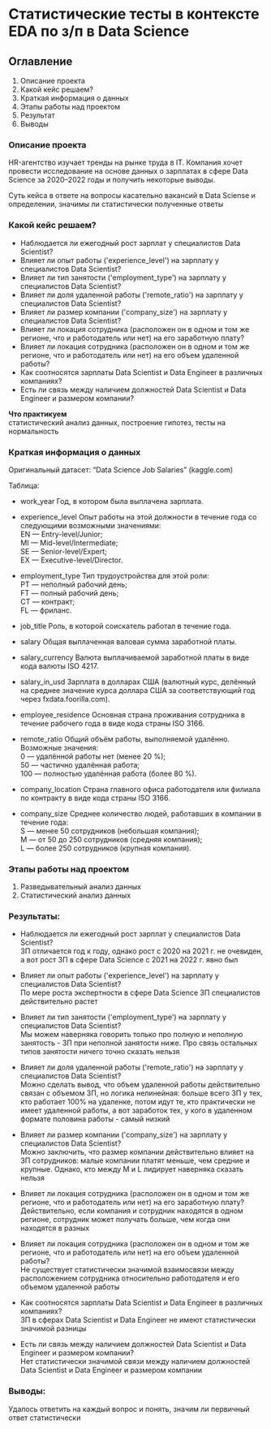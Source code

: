 # Статистические тесты в контексте EDA по з/п в Data Science

## Оглавление  
1. Описание проекта
2. Какой кейс решаем? 
3. Краткая информация о данных
4. Этапы работы над проектом
5. Результат  
6. Выводы

### Описание проекта    
HR-агентство изучает тренды на рынке труда в IT. Компания хочет провести исследование на основе данных о зарплатах в сфере Data Science за 2020–2022 годы и получить некоторые выводы.

Суть кейса в ответе на вопросы касательно вакансий в Data Sciense и определении, значимы ли статистически полученные ответы

### Какой кейс решаем?    
- Наблюдается ли ежегодный рост зарплат у специалистов Data Scientist?
- Влияет ли опыт работы ('experience_level') на зарплату у специалистов Data Scientist?
- Влияет ли тип занятости ('employment_type') на зарплату у специалистов Data Scientist?
- Влияет ли доля удаленной работы ('remote_ratio') на зарплату у специалистов Data Scientist?
- Влияет ли размер компании ('company_size') на зарплату у специалистов Data Scientist?
- Влияет ли локация сотрудника (расположен он в одном и том же регионе, что и работодатель или нет) на его заработную плату?
- Влияет ли локация сотрудника (расположен он в одном и том же регионе, что и работодатель или нет) на его объем удаленной работы?
- Как соотносятся зарплаты Data Scientist и Data Engineer в различных компаниях?
- Есть ли связь между наличием должностей Data Scientist и Data Engineer и размером компании?

**Что практикуем**     
статистический анализ данных, построение гипотез, тесты на нормальность

### Краткая информация о данных
Оригинальный датасет: “Data Science Job Salaries” (kaggle.com)

Таблица:
- work_year	Год, в котором была выплачена зарплата.

- experience_level	Опыт работы на этой должности в течение года со следующими возможными значениями:\
EN — Entry-level/Junior;\
MI — Mid-level/Intermediate;\
SE — Senior-level/Expert;\
EX — Executive-level/Director.

- employment_type	Тип трудоустройства для этой роли:\
PT — неполный рабочий день;\
FT — полный рабочий день;\
CT — контракт;\
FL — фриланс.

- job_title	Роль, в которой соискатель работал в течение года.

- salary	Общая выплаченная валовая сумма заработной платы.

- salary_currency	Валюта выплачиваемой заработной платы в виде кода валюты ISO 4217.

- salary_in_usd	Зарплата в долларах США (валютный курс, делённый на среднее значение курса доллара США за соответствующий год через fxdata.foorilla.com).

- employee_residence	Основная страна проживания сотрудника в течение рабочего года в виде кода страны ISO 3166.

- remote_ratio	Общий объём работы, выполняемой удалённо. Возможные значения:\
0 — удалённой работы нет (менее 20 %);\
50 — частично удалённая работа;\
100 — полностью удалённая работа (более 80 %).

- company_location	Страна главного офиса работодателя или филиала по контракту в виде кода страны ISO 3166.

- company_size	Среднее количество людей, работавших в компании в течение года:\
S — менее 50 сотрудников (небольшая компания);\
M — от 50 до 250 сотрудников (средняя компания);\
L — более 250 сотрудников (крупная компания).

### Этапы работы над проектом  
1. Разведывательный анализ данных
2. Статистический анализ данных

### Результаты:  

*   Наблюдается ли ежегодный рост зарплат у специалистов Data Scientist?\
ЗП отличается год к году, однако рост с 2020 на 2021 г. не очевиден, а вот рост ЗП в сфере Data Science с 2021 на 2022 г. явно был

*   Влияет ли опыт работы ('experience_level') на зарплату у специалистов Data Scientist?\
По мере роста экспертности в сфере Data Science ЗП специалистов действительно растет

*   Влияет ли тип занятости ('employment_type') на зарплату у специалистов Data Scientist?\
Мы можем наверняка говорить только про полную и неполную занятость - ЗП при неполной занятости ниже. Про связь остальных типов занятости ничего точно сказать нельзя

*   Влияет ли доля удаленной работы ('remote_ratio') на зарплату у специалистов Data Scientist?\
Можно сделать вывод, что объем удаленной работы действительно связан с объемом ЗП, но логика нелинейная: больше всего ЗП у тех, кто работает 100% на удаленке, потом идут те, кто практически не имеет удаленной работы, а вот заработок тех, у кого в удаленном формате половина работы - самый низкий

*   Влияет ли размер компании ('company_size') на зарплату у специалистов Data Scientist?\
Можно заключить, что размер компании действительно влияет на ЗП сотрудников: малые компании платят меньше, чем средние и крупные. Однако, кто между M и L лидирует наверняка сказать нельзя

*   Влияет ли локация сотрудника (расположен он в одном и том же регионе, что и работодатель или нет) на его заработную плату?\
Действительно, если компания и сотрудник находятся в одном регионе, сотрудник может получать больше, чем когда они находятся в разных

*   Влияет ли локация сотрудника (расположен он в одном и том же регионе, что и работодатель или нет) на его объем удаленной работы?\
Не существует статистически значимой взаимосвязи между расположением сотрудника относительно работодателя и его объемом удаленной работы

*   Как соотносятся зарплаты Data Scientist и Data Engineer в различных компаниях?\
ЗП в сферах Data Scientist и Data Engineer не имеют статистически значимой разницы

*   Есть ли связь между наличием должностей Data Scientist и Data Engineer и размером компании?\
Нет статистически значимой связи между наличием должностей Data Scientist и Data Engineer и размером компании

### Выводы:  
Удалось ответить на каждый вопрос и понять, значим ли первичный ответ статистически


